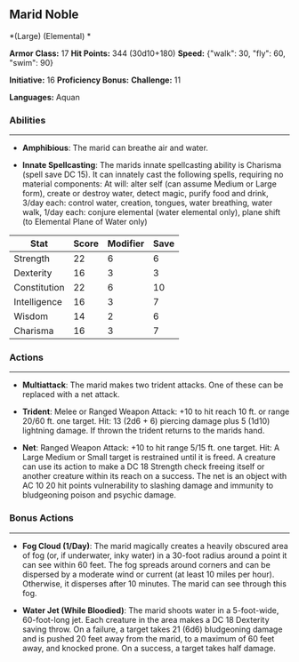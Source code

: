 ## Marid Noble
*(Large) (Elemental) *

**Armor Class:** 17
**Hit Points:** 344 (30d10+180)
**Speed:** {"walk": 30, "fly": 60, "swim": 90}

**Initiative:** 16
**Proficiency Bonus:**
**Challenge:** 11

**Languages:** Aquan

### Abilities
 --- 
- **Amphibious**: The marid can breathe air and water.

- **Innate Spellcasting**: The marids innate spellcasting ability is Charisma (spell save DC 15). It can innately cast the following spells, requiring no material components: At will: alter self (can assume Medium or Large form), create or destroy water, detect magic, purify food and drink, 3/day each: control water, creation, tongues, water breathing, water walk, 1/day each: conjure elemental (water elemental only), plane shift (to Elemental Plane of Water only)



| Stat | Score | Modifier | Save |
| ---- | ---- | ---- | ---- |
| Strength | 22 | 6 | 6 |
| Dexterity | 16 | 3 | 3 |
| Constitution | 22 | 6 | 10 |
| Intelligence | 16 | 3 | 7 |
| Wisdom | 14 | 2 | 6 |
| Charisma | 16 | 3 | 7 |

### Actions
 --- 
- **Multiattack**: The marid makes two trident attacks. One of these can be replaced with a net attack.

- **Trident**: Melee or Ranged Weapon Attack: +10 to hit  reach 10 ft. or range 20/60 ft.  one target. Hit: 13 (2d6 + 6) piercing damage plus 5 (1d10) lightning damage. If thrown  the trident returns to the marids hand.

- **Net**: Ranged Weapon Attack: +10 to hit  range 5/15 ft.  one target. Hit: A Large  Medium  or Small target is restrained until it is freed. A creature can use its action to make a DC 18 Strength check  freeing itself or another creature within its reach on a success. The net is an object with AC 10  20 hit points  vulnerability to slashing damage  and immunity to bludgeoning  poison  and psychic damage.

### Bonus Actions
 --- 
- **Fog Cloud (1/Day)**: The marid magically creates a heavily obscured area of fog (or, if underwater, inky water) in a 30-foot radius around a point it can see within 60 feet. The fog spreads around corners and can be dispersed by a moderate wind or current (at least 10 miles per hour). Otherwise, it disperses after 10 minutes. The marid can see through this fog.

- **Water Jet (While Bloodied)**: The marid shoots water in a 5-foot-wide, 60-foot-long jet. Each creature in the area makes a DC 18 Dexterity saving throw. On a failure, a target takes 21 (6d6) bludgeoning damage and is pushed 20 feet away from the marid, to a maximum of 60 feet away, and knocked prone. On a success, a target takes half damage.

